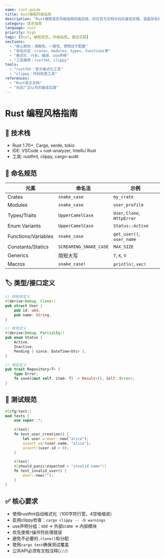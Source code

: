 ```yaml
---
name: rust-guide
title: Rust编程风格指南
description: "Rust编程语言风格指南权威总结，综合官方文档与社区最佳实践，涵盖命名约定、格式化、工具使用等核心规范"
category: 语言指南
language: rust
priority: high
tags: [Rust, 编程规范, 风格指南, 最佳实践]
sections:
  - "核心原则：清晰性、一致性、惯例优于配置"
  - "命名约定：crates、modules、types、functions等"
  - "格式化：行长、缩进、use声明"
  - "工具推荐：rustfmt、clippy"
tools:
  - "rustfmt：官方格式化工具"
  - "clippy：代码检查工具"
references:
  - "Rust官方文档"
  - "社区广泛认可的最佳实践"
---
```


# Rust 编程风格指南

## 🔧 技术栈
- Rust 1.70+, Cargo, serde, tokio
- IDE: VSCode + rust-analyzer, IntelliJ Rust
- 工具: rustfmt, clippy, cargo-audit

## 📝 命名规范

| 元素 | 命名法 | 示例 |
|------|--------|------|
| Crates | `snake_case` | `my_crate` |
| Modules | `snake_case` | `user_profile` |
| Types/Traits | `UpperCamelCase` | `User`, `Clone`, `HttpError` |
| Enum Variants | `UpperCamelCase` | `Status::Active` |
| Functions/Variables | `snake_case` | `get_user()`, `user_name` |
| Constants/Statics | `SCREAMING_SNAKE_CASE` | `MAX_SIZE` |
| Generics | 简短大写 | `T`, `K`, `V` |
| Macros | `snake_case!` | `println!`, `vec!` |

## 🏷️ 类型/接口定义

```rust
// 结构体定义
#[derive(Debug, Clone)]
pub struct User {
    pub id: u64,
    pub name: String,
}

// 枚举定义
#[derive(Debug, PartialEq)]
pub enum Status {
    Active,
    Inactive,
    Pending { since: DateTime<Utc> },
}

// 特征定义
pub trait Repository<T> {
    type Error;
    fn save(&mut self, item: T) -> Result<(), Self::Error>;
}
```

## 🧪 测试规范

```rust
#[cfg(test)]
mod tests {
    use super::*;
    
    #[test]
    fn test_user_creation() {
        let user = User::new("alice");
        assert_eq!(user.name, "alice");
        assert!(user.id > 0);
    }
    
    #[test]
    #[should_panic(expected = "invalid name")]
    fn test_invalid_user() {
        User::new("");
    }
}
```

## ✅ 核心要求
- 使用rustfmt自动格式化（100字符行宽，4空格缩进）
- 启用clippy检查：`cargo clippy -- -D warnings`
- use声明分组：std → 外部crate → 内部模块
- 优先使用`?`操作符处理错误
- 避免不必要的`.clone()`和分配
- 使用`cargo test`确保测试覆盖
- 公共API必须有文档注释(`///`)
